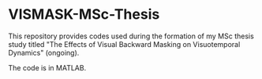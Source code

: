 # VISMASK-MSc-Thesis

This repository provides codes used during the formation of my MSc thesis study titled "The Effects of Visual Backward Masking on Visuotemporal Dynamics" (ongoing).

The code is in MATLAB.
